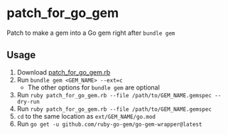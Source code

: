 # patch_for_go_gem
Patch to make a gem into a Go gem right after `bundle gem`

## Usage
1. Download [patch_for_go_gem.rb](patch_for_go_gem.rb)
2. Run `bundle gem <GEM_NAME> --ext=c`
    * The other options for `bundle gem` are optional
3. Run `ruby patch_for_go_gem.rb --file /path/to/GEM_NAME.gemspec --dry-run`
4. Run `ruby patch_for_go_gem.rb --file /path/to/GEM_NAME.gemspec`
5. `cd` to the same location as `ext/GEM_NAME/go.mod`
6. Run `go get -u github.com/ruby-go-gem/go-gem-wrapper@latest`
